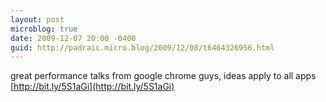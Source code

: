 ```yaml
---
layout: post
microblog: true
date: 2009-12-07 20:00 -0400
guid: http://padraic.micro.blog/2009/12/08/t6464326956.html
---
```

great performance talks from google chrome guys, ideas apply to all apps [http://bit.ly/5S1aGi](http://bit.ly/5S1aGi)
